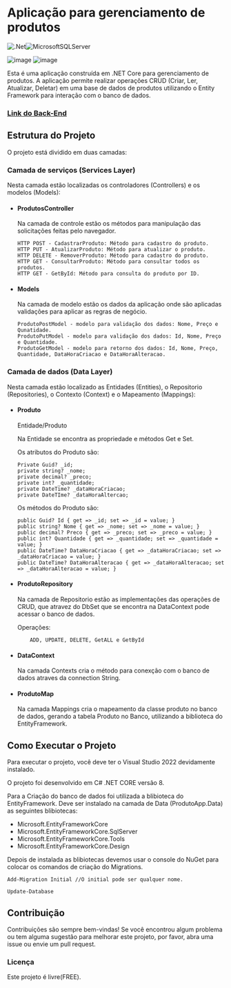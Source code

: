 <h1>Aplicação para gerenciamento de produtos</h1>

![.Net](https://img.shields.io/badge/.NET-5C2D91?style=for-the-badge&logo=.net&logoColor=white)![MicrosoftSQLServer](https://img.shields.io/badge/Microsoft%20SQL%20Server-CC2927?style=for-the-badge&logo=microsoft%20sql%20server&logoColor=white)

![image](https://img.shields.io/badge/Feito_em-.NET_CORE-ffbc00)
![image](https://img.shields.io/badge/Version-8-ffbc00)

<p>Esta é uma aplicação construída em .NET Core para gerenciamento de produtos. A aplicação permite realizar operações CRUD (Criar, Ler, Atualizar, Deletar) em uma base de dados de produtos utilizando o Entity Framework para interação com o banco de dados.</p>

<h3><a href="https://github.com/Felipe-Amorim-Dev/ProdutosWeb">Link do Back-End</a></h3>

<h2>Estrutura do Projeto</h2>

<p>O projeto está dividido em duas camadas:</p>

<h3>Camada de serviços (Services Layer)</h3>
<p>Nesta camada estão localizadas os controladores (Controllers) e os modelos (Models):</p>


<ul>
<li><h4>ProdutosController</h4>
    Na camada de controle estão os métodos para manipulação das solicitações feitas pelo navegador.
    
    HTTP POST - CadastrarProduto: Método para cadastro do produto.
    HTTP PUT - AtualizarProduto: Método para atualizar o produto.
    HTTP DELETE - RemoverProduto: Método para cadastro do produto.
    HTTP GET - ConsultarProduto: Método para consultar todos os produtos.
    HTTP GET - GetById: Método para consulta do produto por ID.
</li>

<li><h4>Models</h4>
    Na camada de modelo estão os dados da aplicação onde são aplicadas validações para aplicar as regras de negócio.

    ProdutoPostModel - modelo para validação dos dados: Nome, Preço e Qunatidade.
    ProdutoPutModel - modelo para validação dos dados: Id, Nome, Preço e Quantidade.
    ProdutoGetModel - modelo para retorno dos dados: Id, Nome, Preço, Quantidade, DataHoraCriacao e DataHoraAlteracao.
</li>
</ul>

<h3>Camada de dados (Data Layer)</h3>
<p>Nesta camada estão localizado as Entidades (Entities), o Repositorio (Repositories), o Contexto (Context) e o Mapeamento (Mappings):</p>


<ul>
<li><h4>Produto</h4>
Entidade/Produto

Na Entidade se encontra as propriedade e métodos Get e Set.

Os atributos do Produto são:

    Private Guid? _id;
    private string? _nome;
    private decimal? _preco;
    private int? _quantidade;
    private DateTime? _dataHoraCriacao;
    private DateTIme? _dataHoraAltercao;

Os métodos do Produto são:

    public Guid? Id { get => _id; set => _id = value; }
    public string? Nome { get => _nome; set => _nome = value; }
    public decimal? Preco { get => _preco; set => _preco = value; }
    public int? Quantidade { get => _quantidade; set => _quantidade = value; }
    public DateTime? DataHoraCriacao { get => _dataHoraCriacao; set => _dataHoraCriacao = value; }
    public DateTime? DataHoraAlteracao { get => _dataHoraAlteracao; set => _dataHoraAlteracao = value; }
</li>

<li><h4>ProdutoRepository</h4>
    Na camada de Repositorio estão as implementações das operações de CRUD, que atravez do DbSet que se encontra na DataContext pode acessar o banco de dados.

Operações: 

        ADD, UPDATE, DELETE, GetALL e GetById
    
</li>

<li><h4>DataContext</h4>
    Na camada Contexts cria o método para conexção com o banco de dados atraves da connection String.
    
</li>

<li><h4>ProdutoMap</h4>
    Na camada Mappings cria o mapeamento da classe produto no banco de dados, gerando a tabela Produto no Banco, utilizando a biblioteca do EntityFramework.    
</li>
</ul>


<h2>Como Executar o Projeto</h2>
<p>Para executar o projeto, você deve ter o Visual Studio 2022 devidamente instalado.</p>
<p>O projeto foi desenvolvido em C# .NET CORE versão 8.</p>
<p>
Para a Criação do banco de dados foi utilizada a blibioteca do EntityFramework.
Deve ser instalado na camada de Data (ProdutoApp.Data) as seguintes blibiotecas:
<ul>
<li>
Microsoft.EntityFrameworkCore
</li>
<li>
Microsoft.EntityFrameworkCore.SqlServer
</li>
<li>
Microsoft.EntityFrameworkCore.Tools
</li>
<li>
Microsoft.EntityFrameworkCore.Design
</li>
</ul>
</p>

Depois de instalada as blibiotecas devemos usar o console do NuGet para colocar os comandos de criação do Migrations.

    Add-Migration Initial //O initial pode ser qualquer nome.
    
    Update-Database 


<h2>Contribuição</h2>

Contribuições são sempre bem-vindas! Se você encontrou algum problema ou tem alguma sugestão para melhorar este projeto, por favor, abra uma issue ou envie um pull request.

<h3>Licença</h3>

<p>Este projeto é livre(FREE).</p>
